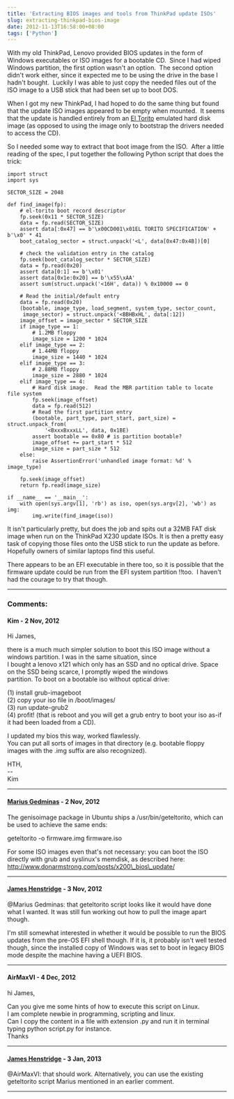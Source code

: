 ```yaml
---
title: 'Extracting BIOS images and tools from ThinkPad update ISOs'
slug: extracting-thinkpad-bios-image
date: 2012-11-13T16:58:00+08:00
tags: ['Python']
---
```


With my old ThinkPad, Lenovo provided BIOS updates in the form of
Windows executables or ISO images for a bootable CD.  Since I had wiped
Windows partition, the first option wasn\'t an option.  The second
option didn\'t work either, since it expected me to be using the drive
in the base I hadn\'t bought.  Luckily I was able to just copy the
needed files out of the ISO image to a USB stick that had been set up to
boot DOS.

When I got my new ThinkPad, I had hoped to do the same thing but found
that the update ISO images appeared to be empty when mounted.  It seems
that the update is handled entirely from an [El
Torito](http://en.wikipedia.org/wiki/El_Torito_%28CD-ROM_standard%29 "El Torito (CD-ROM standard)")
emulated hard disk image (as opposed to using the image only to
bootstrap the drivers needed to access the CD).

So I needed some way to extract that boot image from the ISO.  After a
little reading of the spec, I put together the following Python script
that does the trick:

    import struct
    import sys

    SECTOR_SIZE = 2048

    def find_image(fp):
        # el-torito boot record descriptor
        fp.seek(0x11 * SECTOR_SIZE)
        data = fp.read(SECTOR_SIZE)
        assert data[:0x47] == b'\x00CD001\x01EL TORITO SPECIFICATION' + b'\x0' * 41
        boot_catalog_sector = struct.unpack('<L', data[0x47:0x4B])[0]

        # check the validation entry in the catalog
        fp.seek(boot_catalog_sector * SECTOR_SIZE)
        data = fp.read(0x20)
        assert data[0:1] == b'\x01'
        assert data[0x1e:0x20] == b'\x55\xAA'
        assert sum(struct.unpack('<16H', data)) % 0x10000 == 0

        # Read the initial/default entry
        data = fp.read(0x20)
        (bootable, image_type, load_segment, system_type, sector_count,
         image_sector) = struct.unpack('<BBHBxHL', data[:12])
        image_offset = image_sector * SECTOR_SIZE
        if image_type == 1:
            # 1.2MB floppy
            image_size = 1200 * 1024
        elif image_type == 2:
            # 1.44MB floppy
            image_size = 1440 * 1024
        elif image_type == 3:
            # 2.88MB floppy
            image_size = 2880 * 1024
        elif image_type == 4:
            # Hard disk image.  Read the MBR partition table to locate file system
            fp.seek(image_offset)
            data = fp.read(512)
            # Read the first partition entry
            (bootable, part_type, part_start, part_size) = struct.unpack_from(
                '<BxxxBxxxLL', data, 0x1BE)
            assert bootable == 0x80 # is partition bootable?
            image_offset += part_start * 512
            image_size = part_size * 512
        else:
            raise AssertionError('unhandled image format: %d' % image_type)

        fp.seek(image_offset)
        return fp.read(image_size)

    if __name__ == '__main__':
        with open(sys.argv[1], 'rb') as iso, open(sys.argv[2], 'wb') as img:
            img.write(find_image(iso))

It isn\'t particularly pretty, but does the job and spits out a 32MB
FAT disk image when run on the ThinkPad X230 update ISOs. It is then a
pretty easy task of copying those files onto the USB stick to run the
update as before. Hopefully owners of similar laptops find this
useful.

There appears to be an EFI executable in there too, so it is possible
that the firmware update could be run from the EFI system partition
!!too.  I haven\'t had the courage to try that though.

---
### Comments:
#### Kim - <time datetime="2012-11-13 18:08:34">2 Nov, 2012</time>

Hi James,

there is a much much simpler solution to boot this ISO image without a
windows partition. I was in the same situation, since\
I bought a lenovo x121 which only has an SSD and no optical drive. Space
on the SSD being scarce, I promptly wiped the windows\
partition. To boot on a bootable iso without optical drive:

\(1\) install grub-imageboot\
(2) copy your iso file in /boot/images/\
(3) run update-grub2\
(4) profit! (that is reboot and you will get a grub entry to boot your
iso as-if it had been loaded from a CD).

I updated my bios this way, worked flawlessly.\
You can put all sorts of images in that directory (e.g. bootable floppy
images with the .img suffix are also recognized).

HTH,\
\--\
Kim

---
#### [Marius Gedminas](http://gedmin.as) - <time datetime="2012-11-13 21:13:36">2 Nov, 2012</time>

The genisoimage package in Ubuntu ships a /usr/bin/geteltorito, which
can be used to achieve the same ends:

geteltorito -o firmware.img firmware.iso

For some ISO images even that\'s not necessary: you can boot the ISO
directly with grub and syslinux\'s memdisk, as described here:
http://www.donarmstrong.com/posts/x200\_bios\_update/

---
#### [James Henstridge](http://blogs.gnome.org/jamesh/) - <time datetime="2012-11-14 10:42:23">3 Nov, 2012</time>

\@Marius Gedminas: that geteltorito script looks like it would have done
what I wanted. It was still fun working out how to pull the image apart
though.

I\'m still somewhat interested in whether it would be possible to run
the BIOS updates from the pre-OS EFI shell though. If it is, it probably
isn\'t well tested though, since the installed copy of Windows was set
to boot in legacy BIOS mode despite the machine having a UEFI BIOS.

---
#### AirMaxVI - <time datetime="2012-12-20 00:10:21">4 Dec, 2012</time>

hi James,

Can you give me some hints of how to execute this script on Linux.\
I am complete newbie in programming, scripting and linux.\
Can I copy the content in a file with extension .py and run it in
terminal typing python script.py for instance.\
Thanks

---
#### [James Henstridge](http://blogs.gnome.org/jamesh/) - <time datetime="2013-01-23 11:05:22">3 Jan, 2013</time>

\@AirMaxVI: that should work. Alternatively, you can use the existing
geteltorito script Marius mentioned in an earlier comment.

---
